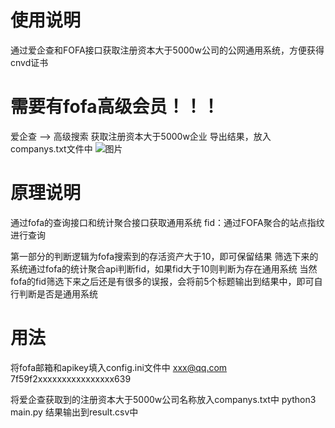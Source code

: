 # 使用说明
通过爱企查和FOFA接口获取注册资本大于5000w公司的公网通用系统，方便获得cnvd证书

# 需要有fofa高级会员！！！

爱企查 --> 高级搜索 获取注册资本大于5000w企业
导出结果，放入companys.txt文件中
![图片](https://github.com/user-attachments/assets/47e0c009-fa36-4b4c-9d59-ff892a37728c)

# 原理说明
通过fofa的查询接口和统计聚合接口获取通用系统
fid：通过FOFA聚合的站点指纹进行查询

第一部分的判断逻辑为fofa搜索到的存活资产大于10，即可保留结果
筛选下来的系统通过fofa的统计聚合api判断fid，如果fid大于10则判断为存在通用系统
当然fofa的fid筛选下来之后还是有很多的误报，会将前5个标题输出到结果中，即可自行判断是否是通用系统


# 用法
将fofa邮箱和apikey填入config.ini文件中
xxx@qq.com
7f59f2xxxxxxxxxxxxxxxx639

将爱企查获取到的注册资本大于5000w公司名称放入companys.txt中
python3 main.py
结果输出到result.csv中
